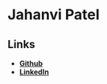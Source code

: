 # Jahanvi Patel

## Links
* <a href="www.github.com/jahanvi316"> **Github** 
* <a href="www.linkedin.com/in/jahanvipatel/"> **LinkedIn** 
